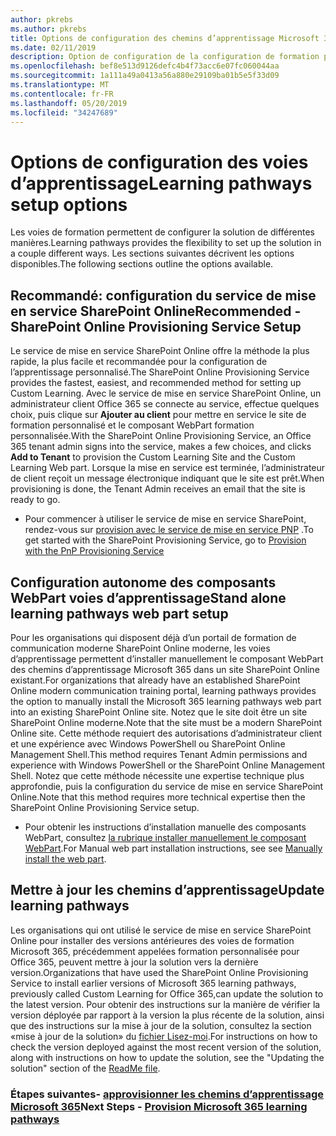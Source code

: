 ```yaml
---
author: pkrebs
ms.author: pkrebs
title: Options de configuration des chemins d’apprentissage Microsoft 365
ms.date: 02/11/2019
description: Option de configuration de la configuration de formation personnalisée
ms.openlocfilehash: bef8e513d9126defc4b4f73acc6e07fc060044aa
ms.sourcegitcommit: 1a111a49a0413a56a880e29109ba01b5e5f33d09
ms.translationtype: MT
ms.contentlocale: fr-FR
ms.lasthandoff: 05/20/2019
ms.locfileid: "34247689"
---
```

# <a name="learning-pathways-setup-options"></a><span data-ttu-id="2e3a5-103">Options de configuration des voies d’apprentissage</span><span class="sxs-lookup"><span data-stu-id="2e3a5-103">Learning pathways setup options</span></span>
<span data-ttu-id="2e3a5-104">Les voies de formation permettent de configurer la solution de différentes manières.</span><span class="sxs-lookup"><span data-stu-id="2e3a5-104">Learning pathways provides the flexibility to set up the solution in a couple different ways.</span></span> <span data-ttu-id="2e3a5-105">Les sections suivantes décrivent les options disponibles.</span><span class="sxs-lookup"><span data-stu-id="2e3a5-105">The following sections outline the options available.</span></span>

## <a name="recommended---sharepoint-online-provisioning-service-setup"></a><span data-ttu-id="2e3a5-106">Recommandé: configuration du service de mise en service SharePoint Online</span><span class="sxs-lookup"><span data-stu-id="2e3a5-106">Recommended - SharePoint Online Provisioning Service Setup</span></span> 
<span data-ttu-id="2e3a5-107">Le service de mise en service SharePoint Online offre la méthode la plus rapide, la plus facile et recommandée pour la configuration de l’apprentissage personnalisé.</span><span class="sxs-lookup"><span data-stu-id="2e3a5-107">The SharePoint Online Provisioning Service provides the fastest, easiest, and recommended method for setting up Custom Learning.</span></span> <span data-ttu-id="2e3a5-108">Avec le service de mise en service SharePoint Online, un administrateur client Office 365 se connecte au service, effectue quelques choix, puis clique sur **Ajouter au client** pour mettre en service le site de formation personnalisé et le composant WebPart formation personnalisée.</span><span class="sxs-lookup"><span data-stu-id="2e3a5-108">With the SharePoint Online Provisioning Service, an Office 365 tenant admin signs into the service, makes a few choices, and clicks **Add to Tenant** to provision the Custom Learning Site and the Custom Learning Web part.</span></span> <span data-ttu-id="2e3a5-109">Lorsque la mise en service est terminée, l’administrateur de client reçoit un message électronique indiquant que le site est prêt.</span><span class="sxs-lookup"><span data-stu-id="2e3a5-109">When provisioning is done, the Tenant Admin receives an email that the site is ready to go.</span></span> 

- <span data-ttu-id="2e3a5-110">Pour commencer à utiliser le service de mise en service SharePoint, rendez-vous sur [provision avec le service de mise en service PNP](custom_provision.md) .</span><span class="sxs-lookup"><span data-stu-id="2e3a5-110">To get started with the SharePoint Provisioning Service, go to [Provision with the PnP Provisioning Service](custom_provision.md)</span></span>   

## <a name="stand-alone-learning-pathways-web-part-setup"></a><span data-ttu-id="2e3a5-111">Configuration autonome des composants WebPart voies d’apprentissage</span><span class="sxs-lookup"><span data-stu-id="2e3a5-111">Stand alone learning pathways web part setup</span></span>
<span data-ttu-id="2e3a5-112">Pour les organisations qui disposent déjà d’un portail de formation de communication moderne SharePoint Online moderne, les voies d’apprentissage permettent d’installer manuellement le composant WebPart des chemins d’apprentissage Microsoft 365 dans un site SharePoint Online existant.</span><span class="sxs-lookup"><span data-stu-id="2e3a5-112">For organizations that already have an established SharePoint Online modern communication training portal, learning pathways provides the option to manually install the Microsoft 365 learning pathways web part into an existing SharePoint Online site.</span></span> <span data-ttu-id="2e3a5-113">Notez que le site doit être un site SharePoint Online moderne.</span><span class="sxs-lookup"><span data-stu-id="2e3a5-113">Note that the site must be a modern SharePoint Online site.</span></span> <span data-ttu-id="2e3a5-114">Cette méthode requiert des autorisations d’administrateur client et une expérience avec Windows PowerShell ou SharePoint Online Management Shell.</span><span class="sxs-lookup"><span data-stu-id="2e3a5-114">This method requires Tenant Admin permissions and experience with Windows PowerShell or the SharePoint Online Management Shell.</span></span> <span data-ttu-id="2e3a5-115">Notez que cette méthode nécessite une expertise technique plus approfondie, puis la configuration du service de mise en service SharePoint Online.</span><span class="sxs-lookup"><span data-stu-id="2e3a5-115">Note that this method requires more technical expertise then the SharePoint Online Provisioning Service setup.</span></span>

- <span data-ttu-id="2e3a5-116">Pour obtenir les instructions d’installation manuelle des composants WebPart, consultez [la rubrique installer manuellement le composant WebPart](custom_manualsetup.md).</span><span class="sxs-lookup"><span data-stu-id="2e3a5-116">For Manual web part installation instructions, see see [Manually install the web part](custom_manualsetup.md).</span></span> 

## <a name="update-learning-pathways"></a><span data-ttu-id="2e3a5-117">Mettre à jour les chemins d’apprentissage</span><span class="sxs-lookup"><span data-stu-id="2e3a5-117">Update learning pathways</span></span>
<span data-ttu-id="2e3a5-118">Les organisations qui ont utilisé le service de mise en service SharePoint Online pour installer des versions antérieures des voies de formation Microsoft 365, précédemment appelées formation personnalisée pour Office 365, peuvent mettre à jour la solution vers la dernière version.</span><span class="sxs-lookup"><span data-stu-id="2e3a5-118">Organizations that have used the SharePoint Online Provisioning Service to install earlier versions of Microsoft 365 learning pathways, previously called Custom Learning for Office 365,can update the solution to the latest version.</span></span> <span data-ttu-id="2e3a5-119">Pour obtenir des instructions sur la manière de vérifier la version déployée par rapport à la version la plus récente de la solution, ainsi que des instructions sur la mise à jour de la solution, consultez la section «mise à jour de la solution» du [fichier Lisez-moi](https://github.com/pnp/custom-learning-office-365/blob/master/README.md).</span><span class="sxs-lookup"><span data-stu-id="2e3a5-119">For instructions on how to check the version deployed against the most recent version of the solution, along with instructions on how to update the solution, see the "Updating the solution" section of the [ReadMe file](https://github.com/pnp/custom-learning-office-365/blob/master/README.md).</span></span>

### <a name="next-steps---provision-microsoft-365-learning-pathwayscustomprovisionmd"></a><span data-ttu-id="2e3a5-120">Étapes suivantes- [approvisionner les chemins d’apprentissage Microsoft 365](custom_provision.md)</span><span class="sxs-lookup"><span data-stu-id="2e3a5-120">Next Steps - [Provision Microsoft 365 learning pathways](custom_provision.md)</span></span>
